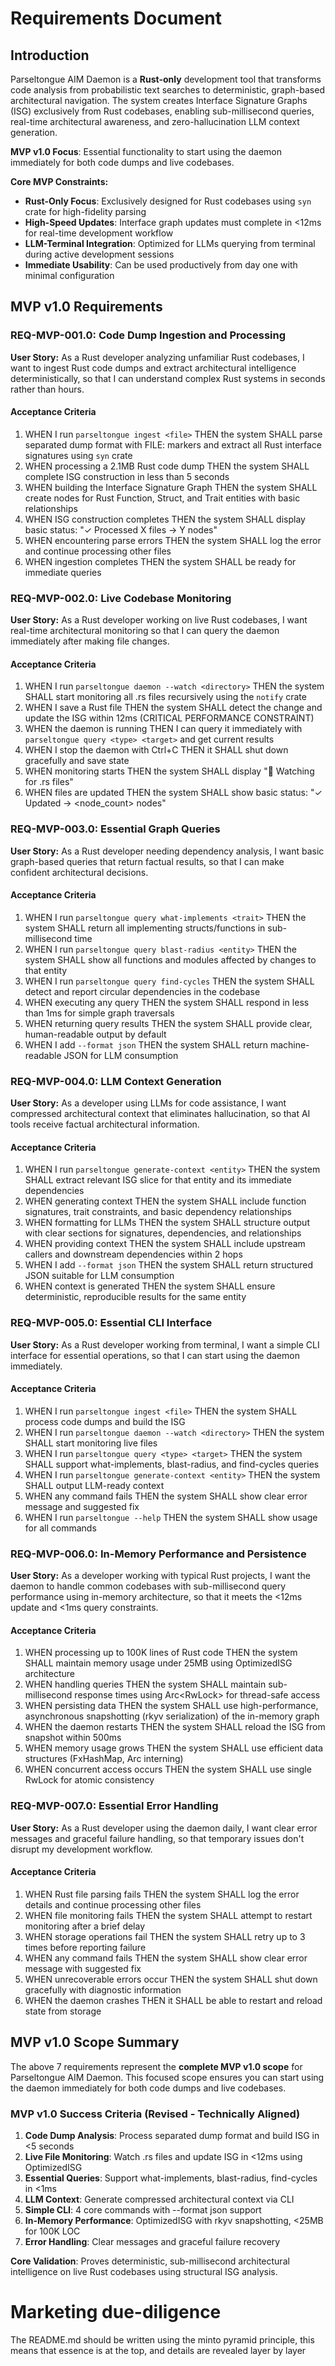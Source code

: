 # Requirements Document

## Introduction

Parseltongue AIM Daemon is a **Rust-only** development tool that transforms code analysis from probabilistic text searches to deterministic, graph-based architectural navigation. The system creates Interface Signature Graphs (ISG) exclusively from Rust codebases, enabling sub-millisecond queries, real-time architectural awareness, and zero-hallucination LLM context generation.

**MVP v1.0 Focus**: Essential functionality to start using the daemon immediately for both code dumps and live codebases.

**Core MVP Constraints:**
- **Rust-Only Focus**: Exclusively designed for Rust codebases using `syn` crate for high-fidelity parsing
- **High-Speed Updates**: Interface graph updates must complete in <12ms for real-time development workflow
- **LLM-Terminal Integration**: Optimized for LLMs querying from terminal during active development sessions
- **Immediate Usability**: Can be used productively from day one with minimal configuration

## MVP v1.0 Requirements

### REQ-MVP-001.0: Code Dump Ingestion and Processing

**User Story:** As a Rust developer analyzing unfamiliar Rust codebases, I want to ingest Rust code dumps and extract architectural intelligence deterministically, so that I can understand complex Rust systems in seconds rather than hours.

#### Acceptance Criteria

1. WHEN I run `parseltongue ingest <file>` THEN the system SHALL parse separated dump format with FILE: markers and extract all Rust interface signatures using `syn` crate
2. WHEN processing a 2.1MB Rust code dump THEN the system SHALL complete ISG construction in less than 5 seconds
3. WHEN building the Interface Signature Graph THEN the system SHALL create nodes for Rust Function, Struct, and Trait entities with basic relationships
4. WHEN ISG construction completes THEN the system SHALL display basic status: "✓ Processed X files → Y nodes"
5. WHEN encountering parse errors THEN the system SHALL log the error and continue processing other files
6. WHEN ingestion completes THEN the system SHALL be ready for immediate queries

### REQ-MVP-002.0: Live Codebase Monitoring

**User Story:** As a Rust developer working on live Rust codebases, I want real-time architectural monitoring so that I can query the daemon immediately after making file changes.

#### Acceptance Criteria

1. WHEN I run `parseltongue daemon --watch <directory>` THEN the system SHALL start monitoring all .rs files recursively using the `notify` crate
2. WHEN I save a Rust file THEN the system SHALL detect the change and update the ISG within 12ms (CRITICAL PERFORMANCE CONSTRAINT)
3. WHEN the daemon is running THEN I can query it immediately with `parseltongue query <type> <target>` and get current results
4. WHEN I stop the daemon with Ctrl+C THEN it SHALL shut down gracefully and save state
5. WHEN monitoring starts THEN the system SHALL display "🐍 Watching <directory> for .rs files"
6. WHEN files are updated THEN the system SHALL show basic status: "✓ Updated <file> → <node_count> nodes"

### REQ-MVP-003.0: Essential Graph Queries

**User Story:** As a Rust developer needing dependency analysis, I want basic graph-based queries that return factual results, so that I can make confident architectural decisions.

#### Acceptance Criteria

1. WHEN I run `parseltongue query what-implements <trait>` THEN the system SHALL return all implementing structs/functions in sub-millisecond time
2. WHEN I run `parseltongue query blast-radius <entity>` THEN the system SHALL show all functions and modules affected by changes to that entity
3. WHEN I run `parseltongue query find-cycles` THEN the system SHALL detect and report circular dependencies in the codebase
4. WHEN executing any query THEN the system SHALL respond in less than 1ms for simple graph traversals
5. WHEN returning query results THEN the system SHALL provide clear, human-readable output by default
6. WHEN I add `--format json` THEN the system SHALL return machine-readable JSON for LLM consumption

### REQ-MVP-004.0: LLM Context Generation

**User Story:** As a developer using LLMs for code assistance, I want compressed architectural context that eliminates hallucination, so that AI tools receive factual architectural information.

#### Acceptance Criteria

1. WHEN I run `parseltongue generate-context <entity>` THEN the system SHALL extract relevant ISG slice for that entity and its immediate dependencies
2. WHEN generating context THEN the system SHALL include function signatures, trait constraints, and basic dependency relationships
3. WHEN formatting for LLMs THEN the system SHALL structure output with clear sections for signatures, dependencies, and relationships
4. WHEN providing context THEN the system SHALL include upstream callers and downstream dependencies within 2 hops
5. WHEN I add `--format json` THEN the system SHALL return structured JSON suitable for LLM consumption
6. WHEN context is generated THEN the system SHALL ensure deterministic, reproducible results for the same entity

### REQ-MVP-005.0: Essential CLI Interface

**User Story:** As a Rust developer working from terminal, I want a simple CLI interface for essential operations, so that I can start using the daemon immediately.

#### Acceptance Criteria

1. WHEN I run `parseltongue ingest <file>` THEN the system SHALL process code dumps and build the ISG
2. WHEN I run `parseltongue daemon --watch <directory>` THEN the system SHALL start monitoring live files
3. WHEN I run `parseltongue query <type> <target>` THEN the system SHALL support what-implements, blast-radius, and find-cycles queries
4. WHEN I run `parseltongue generate-context <entity>` THEN the system SHALL output LLM-ready context
5. WHEN any command fails THEN the system SHALL show clear error message and suggested fix
6. WHEN I run `parseltongue --help` THEN the system SHALL show usage for all commands

### REQ-MVP-006.0: In-Memory Performance and Persistence

**User Story:** As a developer working with typical Rust projects, I want the daemon to handle common codebases with sub-millisecond query performance using in-memory architecture, so that it meets the <12ms update and <1ms query constraints.

#### Acceptance Criteria

1. WHEN processing up to 100K lines of Rust code THEN the system SHALL maintain memory usage under 25MB using OptimizedISG architecture
2. WHEN handling queries THEN the system SHALL maintain sub-millisecond response times using Arc<RwLock<ISGState>> for thread-safe access
3. WHEN persisting data THEN the system SHALL use high-performance, asynchronous snapshotting (rkyv serialization) of the in-memory graph
4. WHEN the daemon restarts THEN the system SHALL reload the ISG from snapshot within 500ms
5. WHEN memory usage grows THEN the system SHALL use efficient data structures (FxHashMap, Arc<str> interning)
6. WHEN concurrent access occurs THEN the system SHALL use single RwLock for atomic consistency

### REQ-MVP-007.0: Essential Error Handling

**User Story:** As a Rust developer using the daemon daily, I want clear error messages and graceful failure handling, so that temporary issues don't disrupt my development workflow.

#### Acceptance Criteria

1. WHEN Rust file parsing fails THEN the system SHALL log the error details and continue processing other files
2. WHEN file monitoring fails THEN the system SHALL attempt to restart monitoring after a brief delay
3. WHEN storage operations fail THEN the system SHALL retry up to 3 times before reporting failure
4. WHEN any command fails THEN the system SHALL show clear error message with suggested fix
5. WHEN unrecoverable errors occur THEN the system SHALL shut down gracefully with diagnostic information
6. WHEN the daemon crashes THEN it SHALL be able to restart and reload state from storage

## MVP v1.0 Scope Summary

The above 7 requirements represent the **complete MVP v1.0 scope** for Parseltongue AIM Daemon. This focused scope ensures you can start using the daemon immediately for both code dumps and live codebases.

### MVP v1.0 Success Criteria (Revised - Technically Aligned)

1. **Code Dump Analysis**: Process separated dump format and build ISG in <5 seconds
2. **Live File Monitoring**: Watch .rs files and update ISG in <12ms using OptimizedISG
3. **Essential Queries**: Support what-implements, blast-radius, find-cycles in <1ms
4. **LLM Context**: Generate compressed architectural context via CLI
5. **Simple CLI**: 4 core commands with --format json support
6. **In-Memory Performance**: OptimizedISG with rkyv snapshotting, <25MB for 100K LOC
7. **Error Handling**: Clear messages and graceful failure recovery

**Core Validation**: Proves deterministic, sub-millisecond architectural intelligence on live Rust codebases using structural ISG analysis.

# Marketing due-diligence

The README.md should be written using the minto pyramid principle, this means that essence is at the top, and details are revealed layer by layer
